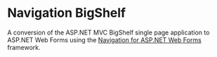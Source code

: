 # Navigation BigShelf
A conversion of the ASP.NET MVC BigShelf single page application to ASP.NET Web Forms using the [Navigation for ASP.NET Web Forms](http://navigation.codeplex.com/) framework.